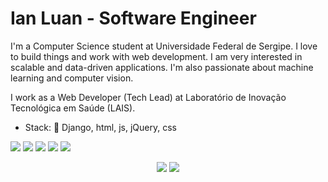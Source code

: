 # Ian Luan - Software Engineer

I'm a Computer Science student at Universidade Federal de Sergipe. I love to build things and work with web development. I am very interested in scalable and data-driven applications. I'm also passionate about machine learning and computer vision.

I work as a Web Developer (Tech Lead) at Laboratório de Inovação Tecnológica em Saúde (LAIS).

- Stack: 🐍 Django, html, js, jQuery, css 
 
[<img src="https://img.shields.io/badge/linkedin-%230077B5.svg?&style=for-the-badge&logo=linkedin&logoColor=white" />](https://www.linkedin.com/in/ianluan/)
[<img src="https://img.shields.io/badge/twitter-%231DA1F2.svg?&style=for-the-badge&logo=twitter&logoColor=white" />](https://twitter/ianluan)
[<img src="https://img.shields.io/badge/Telegram-2CA5E0?style=for-the-badge&logo=telegram&logoColor=white" />](https://t.me/IanLuan)
[<img src="https://img.shields.io/badge/IanLuan%237335-7289DA?style=for-the-badge&logo=discord&logoColor=white" />](https://discord.com)
[<img src="https://img.shields.io/badge/ianluan13@gmail.com-D14836?style=for-the-badge&logo=gmail&logoColor=white" />](mailto:ianluan13@gmail.com)


<p style="text-align: center">
  <img src="https://github-readme-stats.vercel.app/api?username=IanLuan&theme=dracula&line_height=27">
  <img src="https://github-readme-stats.vercel.app/api/top-langs/?username=IanLuan&hide=html,css&theme=dracula">
</p>
